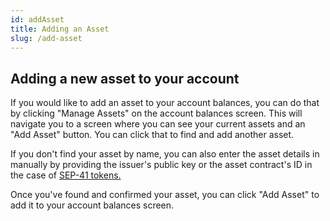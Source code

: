 ```yaml
---
id: addAsset
title: Adding an Asset
slug: /add-asset
---
```


## Adding a new asset to your account

If you would like to add an asset to your account balances, you can do that by clicking "Manage Assets" on the account balances screen.
This will navigate you to a screen where you can see your current assets and an "Add Asset" button. You can click that to find and add another asset.

If you don't find your asset by name, you can also enter the asset details in manually by providing the issuer's public key or the asset contract's ID in the case of [SEP-41 tokens.](https://developers.stellar.org/docs/tokens/stellar-asset-contract)

Once you've found and confirmed your asset, you can click "Add Asset" to add it to your account balances screen.
